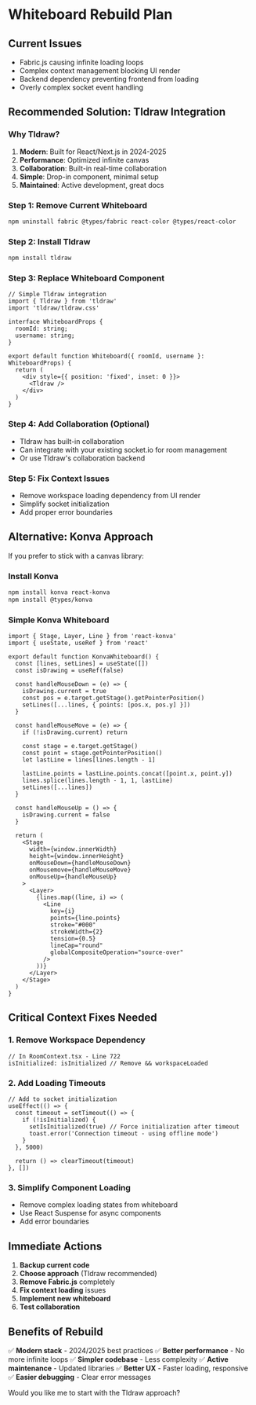 # Whiteboard Rebuild Plan

## Current Issues
- Fabric.js causing infinite loading loops
- Complex context management blocking UI render
- Backend dependency preventing frontend from loading
- Overly complex socket event handling

## Recommended Solution: Tldraw Integration

### Why Tldraw?
1. **Modern**: Built for React/Next.js in 2024-2025
2. **Performance**: Optimized infinite canvas
3. **Collaboration**: Built-in real-time collaboration
4. **Simple**: Drop-in component, minimal setup
5. **Maintained**: Active development, great docs

### Step 1: Remove Current Whiteboard
```bash
npm uninstall fabric @types/fabric react-color @types/react-color
```

### Step 2: Install Tldraw
```bash
npm install tldraw
```

### Step 3: Replace Whiteboard Component
```tsx
// Simple Tldraw integration
import { Tldraw } from 'tldraw'
import 'tldraw/tldraw.css'

interface WhiteboardProps {
  roomId: string;
  username: string;
}

export default function Whiteboard({ roomId, username }: WhiteboardProps) {
  return (
    <div style={{ position: 'fixed', inset: 0 }}>
      <Tldraw />
    </div>
  )
}
```

### Step 4: Add Collaboration (Optional)
- Tldraw has built-in collaboration
- Can integrate with your existing socket.io for room management
- Or use Tldraw's collaboration backend

### Step 5: Fix Context Issues
- Remove workspace loading dependency from UI render
- Simplify socket initialization
- Add proper error boundaries

## Alternative: Konva Approach

If you prefer to stick with a canvas library:

### Install Konva
```bash
npm install konva react-konva
npm install @types/konva
```

### Simple Konva Whiteboard
```tsx
import { Stage, Layer, Line } from 'react-konva'
import { useState, useRef } from 'react'

export default function KonvaWhiteboard() {
  const [lines, setLines] = useState([])
  const isDrawing = useRef(false)

  const handleMouseDown = (e) => {
    isDrawing.current = true
    const pos = e.target.getStage().getPointerPosition()
    setLines([...lines, { points: [pos.x, pos.y] }])
  }

  const handleMouseMove = (e) => {
    if (!isDrawing.current) return
    
    const stage = e.target.getStage()
    const point = stage.getPointerPosition()
    let lastLine = lines[lines.length - 1]
    
    lastLine.points = lastLine.points.concat([point.x, point.y])
    lines.splice(lines.length - 1, 1, lastLine)
    setLines([...lines])
  }

  const handleMouseUp = () => {
    isDrawing.current = false
  }

  return (
    <Stage
      width={window.innerWidth}
      height={window.innerHeight}
      onMouseDown={handleMouseDown}
      onMousemove={handleMouseMove}
      onMouseUp={handleMouseUp}
    >
      <Layer>
        {lines.map((line, i) => (
          <Line
            key={i}
            points={line.points}
            stroke="#000"
            strokeWidth={2}
            tension={0.5}
            lineCap="round"
            globalCompositeOperation="source-over"
          />
        ))}
      </Layer>
    </Stage>
  )
}
```

## Critical Context Fixes Needed

### 1. Remove Workspace Dependency
```tsx
// In RoomContext.tsx - Line 722
isInitialized: isInitialized // Remove && workspaceLoaded
```

### 2. Add Loading Timeouts
```tsx
// Add to socket initialization
useEffect(() => {
  const timeout = setTimeout(() => {
    if (!isInitialized) {
      setIsInitialized(true) // Force initialization after timeout
      toast.error('Connection timeout - using offline mode')
    }
  }, 5000)
  
  return () => clearTimeout(timeout)
}, [])
```

### 3. Simplify Component Loading
- Remove complex loading states from whiteboard
- Use React Suspense for async components
- Add error boundaries

## Immediate Actions

1. **Backup current code**
2. **Choose approach** (Tldraw recommended)
3. **Remove Fabric.js** completely
4. **Fix context loading** issues
5. **Implement new whiteboard**
6. **Test collaboration**

## Benefits of Rebuild

✅ **Modern stack** - 2024/2025 best practices
✅ **Better performance** - No more infinite loops
✅ **Simpler codebase** - Less complexity
✅ **Active maintenance** - Updated libraries
✅ **Better UX** - Faster loading, responsive
✅ **Easier debugging** - Clear error messages

Would you like me to start with the Tldraw approach?